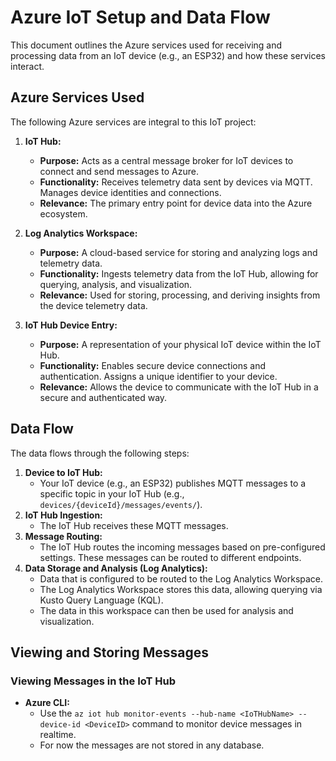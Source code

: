 # Azure IoT Setup and Data Flow

This document outlines the Azure services used for receiving and processing data from an IoT device (e.g., an ESP32) and how these services interact.

## Azure Services Used

The following Azure services are integral to this IoT project:

1.  **IoT Hub:**
    *   **Purpose:**  Acts as a central message broker for IoT devices to connect and send messages to Azure.
    *   **Functionality:** Receives telemetry data sent by devices via MQTT. Manages device identities and connections.
    *   **Relevance:** The primary entry point for device data into the Azure ecosystem.

2.  **Log Analytics Workspace:**
    *   **Purpose:**  A cloud-based service for storing and analyzing logs and telemetry data.
    *   **Functionality:** Ingests telemetry data from the IoT Hub, allowing for querying, analysis, and visualization.
    *   **Relevance:** Used for storing, processing, and deriving insights from the device telemetry data.

3.  **IoT Hub Device Entry:**
    *   **Purpose:**  A representation of your physical IoT device within the IoT Hub.
    *   **Functionality:**  Enables secure device connections and authentication. Assigns a unique identifier to your device.
    *   **Relevance:**  Allows the device to communicate with the IoT Hub in a secure and authenticated way.

## Data Flow

The data flows through the following steps:

1.  **Device to IoT Hub:**
    *   Your IoT device (e.g., an ESP32) publishes MQTT messages to a specific topic in your IoT Hub (e.g., `devices/{deviceId}/messages/events/`).
2.  **IoT Hub Ingestion:**
    *   The IoT Hub receives these MQTT messages.
3.  **Message Routing:**
    *   The IoT Hub routes the incoming messages based on pre-configured settings. These messages can be routed to different endpoints.
4.  **Data Storage and Analysis (Log Analytics):**
    *   Data that is configured to be routed to the Log Analytics Workspace.
    *   The Log Analytics Workspace stores this data, allowing querying via Kusto Query Language (KQL).
    *   The data in this workspace can then be used for analysis and visualization.

## Viewing and Storing Messages

### Viewing Messages in the IoT Hub

*   **Azure CLI:**
    *   Use the `az iot hub monitor-events --hub-name <IoTHubName> --device-id <DeviceID>` command to monitor device messages in realtime.
    *   For now the messages are not stored in any database.
